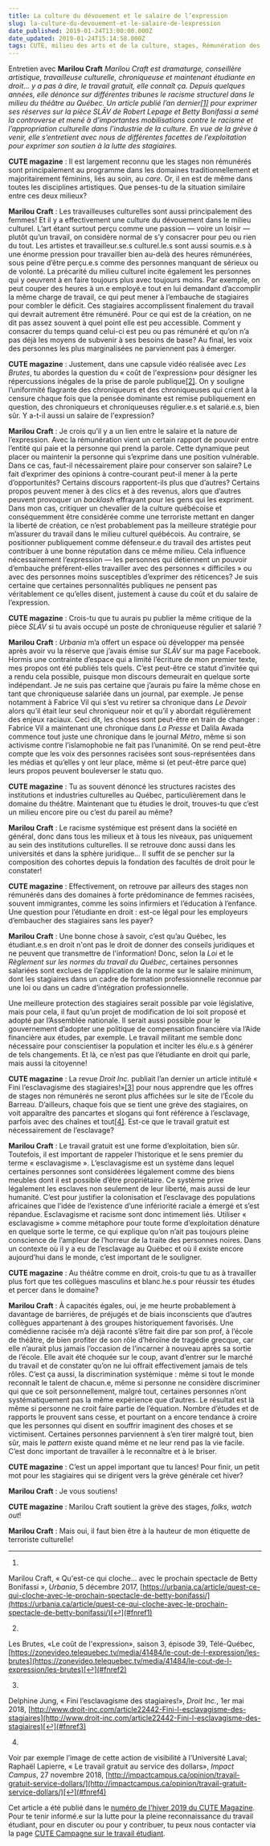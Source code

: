 ```yaml
---
title: La culture du dévouement et le salaire de l’expression
slug: la-culture-du-devouement-et-le-salaire-de-lexpression
date_published: 2019-01-24T13:00:00.000Z
date_updated: 2019-01-24T15:14:58.000Z
tags: CUTE, milieu des arts et de la culture, stages, Rémunération des stages
---
```


Entretien avec **Marilou Craft**
*Marilou Craft est dramaturge, conseillère artistique, travailleuse culturelle, chroniqueuse et maintenant étudiante en droit... y a pas à dire, le travail gratuit, elle connaît ça. Depuis quelques années, elle dénonce sur différentes tribunes le racisme structurel dans le milieu du théâtre au Québec. Un article publié l’an dernier[[1]](#fn1) pour exprimer ses réserves sur la pièce SLĀV de Robert Lepage et Betty Bonifassi a semé la controverse et mené à d’importantes mobilisations contre le racisme et l’appropriation culturelle dans l’industrie de la culture. En vue de la grève à venir, elle s’entretient avec nous de différentes facettes de l’exploitation pour exprimer son soutien à la lutte des stagiaires.*

**CUTE magazine** : Il est largement reconnu que les stages non rémunérés sont principalement au programme dans les domaines traditionnellement et majoritairement féminins, liés au soin, au *care*. Or, il en est de même dans toutes les disciplines artistiques. Que penses-tu de la situation similaire entre ces deux milieux?

**Marilou Craft** : Les travailleuses culturelles sont aussi principalement des femmes! Et il y a effectivement une culture du dévouement dans le milieu culturel. L’art étant surtout perçu comme une passion — voire un loisir — plutôt qu’un travail, on considère normal de s’y consacrer pour peu ou rien du tout. Les artistes et travailleur.se.s culturel.le.s sont aussi soumis.e.s à une énorme pression pour travailler bien au-delà des heures rémunérées, sous peine d’être perçu.e.s comme des personnes manquant de sérieux ou de volonté. La précarité du milieu culturel incite également les personnes qui y oeuvrent à en faire toujours plus avec toujours moins. Par exemple, on peut couper des heures à un.e employé.e tout en lui demandant d’accomplir la même charge de travail, ce qui peut mener à l’embauche de stagiaires pour combler le déficit. Ces stagiaires accomplissent finalement du travail qui devrait autrement être rémunéré. Pour ce qui est de la création, on ne dit pas assez souvent à quel point elle est peu accessible. Comment y consacrer du temps quand celui-ci est peu ou pas rémunéré et qu’on n’a pas déjà les moyens de subvenir à ses besoins de base? Au final, les voix des personnes les plus marginalisées ne parviennent pas à émerger.

**CUTE magazine** : Justement, dans une capsule vidéo réalisée avec *Les Brutes*, tu abordes la question du « coût de l'expression» pour désigner les répercussions inégales de la prise de parole publique[[2]](#fn2). On y souligne l’uniformité flagrante des chroniqueurs et des chroniqueuses qui crient à la censure chaque fois que la pensée dominante est remise publiquement en question, des chroniqueurs et chroniqueuses régulier.e.s et salarié.e.s, bien sûr. Y a-t-il aussi un salaire de l'expression?

**Marilou Craft** : Je crois qu’il y a un lien entre le salaire et la nature de l’expression. Avec la rémunération vient un certain rapport de pouvoir entre l’entité qui paie et la personne qui prend la parole. Cette dynamique peut placer ou maintenir la personne qui s’exprime dans une position vulnérable. Dans ce cas, faut-il nécessairement plaire pour conserver son salaire? Le fait d’exprimer des opinions à contre-courant peut-il mener à la perte d’opportunités? Certains discours rapportent-ils plus que d’autres? Certains propos peuvent mener à des clics et à des revenus, alors que d’autres peuvent provoquer un *backlash* effrayant pour les gens qui les expriment. Dans mon cas, critiquer un chevalier de la culture québécoise et conséquemment être considérée comme une terroriste mettant en danger la liberté de création, ce n’est probablement pas la meilleure stratégie pour m’assurer du travail dans le milieu culturel québécois. Au contraire, se positionner publiquement comme défenseur.e du travail des artistes peut contribuer à une bonne réputation dans ce même milieu. Cela influence nécessairement l’expression — les personnes qui détiennent un pouvoir d’embauche préfèrent-elles travailler avec des personnes « difficiles » ou avec des personnes moins susceptibles d’exprimer des réticences? Je suis certaine que certaines personnalités publiques ne pensent pas véritablement ce qu’elles disent, justement à cause du coût et du salaire de l’expression.

**CUTE magazine** : Crois-tu que tu aurais pu publier la même critique de la pièce *SLĀV* si tu avais occupé un poste de chroniqueuse régulier et salarié ?

**Marilou Craft** : *Urbania* m’a offert un espace où développer ma pensée après avoir vu la réserve que j’avais émise sur *SLĀV* sur ma page Facebook. Hormis une contrainte d’espace qui a limité l’écriture de mon premier texte, mes propos ont été publiés tels quels. C’est peut-être ce statut d’invitée qui a rendu cela possible, puisque mon discours demeurait en quelque sorte indépendant. Je ne suis pas certaine que j’aurais pu faire la même chose en tant que chroniqueuse salariée dans un journal, par exemple. Je pense notamment à Fabrice Vil qui s’est vu retirer sa chronique dans *Le Devoir* alors qu’il était leur seul chroniqueur noir et qu’il y abordait régulièrement des enjeux raciaux. Ceci dit, les choses sont peut-être en train de changer : Fabrice Vil a maintenant une chronique dans *La Presse* et Dalila Awada commence tout juste une chronique dans le journal *Métro*, même si son activisme contre l’islamophobie ne fait pas l’unanimité. On se rend peut-être compte que les voix des personnes racisées sont sous-représentées dans les médias et qu’elles y ont leur place, même si (et peut-être parce que) leurs propos peuvent bouleverser le statu quo.

**CUTE magazine** : Tu as souvent dénoncé les structures racistes des institutions et industries culturelles au Québec, particulièrement dans le domaine du théâtre. Maintenant que tu étudies le droit, trouves-tu que c’est un milieu encore pire ou c’est du pareil au même?

**Marilou Craft** : Le racisme systémique est présent dans la société en général, donc dans tous les milieux et à tous les niveaux, pas uniquement au sein des institutions culturelles. Il se retrouve donc aussi dans les universités et dans la sphère juridique… Il suffit de se pencher sur la composition des cohortes depuis la fondation des facultés de droit pour le constater!

**CUTE magazine** : Effectivement, on retrouve par ailleurs des stages non rémunérés dans des domaines à forte prédominance de femmes racisées, souvent immigrantes, comme les soins infirmiers et l’éducation à l’enfance. Une question pour l’étudiante en droit : est-ce légal pour les employeurs d’embaucher des stagiaires sans les payer?

**Marilou Craft** : Une bonne chose à savoir, c’est qu’au Québec, les étudiant.e.s en droit n'ont pas le droit de donner des conseils juridiques et ne peuvent que transmettre de l'information! Donc, selon la *Loi* et le *Règlement sur les normes du travail du Québec*, certaines personnes salariées sont exclues de l’application de la norme sur le salaire minimum, dont les stagiaires dans un cadre de formation professionnelle reconnue par une loi ou dans un cadre d’intégration professionnelle.

Une meilleure protection des stagiaires serait possible par voie législative, mais pour cela, il faut qu’un projet de modification de loi soit proposé et adopté par l’Assemblée nationale. Il serait aussi possible pour le gouvernement d’adopter une politique de compensation financière via l’Aide financière aux études, par exemple. Le travail militant me semble donc nécessaire pour conscientiser la population et inciter les élu.e.s à générer de tels changements. Et là, ce n’est pas que l’étudiante en droit qui parle, mais aussi la citoyenne!

**CUTE magazine** : La revue *Droit Inc.* publiait l’an dernier un article intitulé « Fini l’esclavagisme des stagiaires!»[[3]](#fn3) pour nous apprendre que les offres de stages non rémunérés ne seront plus affichées sur le site de l’École du Barreau. D’ailleurs, chaque fois que se tient une grève des stagiaires, on voit apparaître des pancartes et slogans qui font référence à l’esclavage, parfois avec des chaînes et tout[[4]](#fn4). Est-ce que le travail gratuit est nécessairement de l’esclavage?

**Marilou Craft** : Le travail gratuit est une forme d’exploitation, bien sûr. Toutefois, il est important de rappeler l’historique et le sens premier du terme « esclavagisme ». L’esclavagisme est un système dans lequel certaines personnes sont considérées légalement comme des biens meubles dont il est possible d’être propriétaire. Ce système prive légalement les esclaves non seulement de leur liberté, mais aussi de leur humanité. C’est pour justifier la colonisation et l’esclavage des populations africaines que l’idée de l’existence d’une infériorité raciale a émergé et s’est répandue. Esclavagisme et racisme sont donc intimement liés. Utiliser « esclavagisme » comme métaphore pour toute forme d’exploitation dénature en quelque sorte le terme, ce qui explique qu’on n’ait pas toujours pleine conscience de l’ampleur de l’horreur de la traite des personnes noires. Dans un contexte où il y a eu de l’esclavage au Québec et où il existe encore aujourd’hui dans le monde, c’est important de le souligner.

**CUTE magazine** : Au théâtre comme en droit, crois-tu que tu as à travailler plus fort que tes collègues masculins et blanc.he.s pour réussir tes études et percer dans le domaine?

**Marilou Craft** : À capacités égales, oui, je me heurte probablement à davantage de barrières, de préjugés et de biais inconscients que d’autres collègues appartenant à des groupes historiquement favorisés. Une comédienne racisée m’a déjà raconté s’être fait dire par son prof, à l’école de théâtre, de bien profiter de son rôle d’héroïne de tragédie grecque, car elle n’aurait plus jamais l’occasion de l’incarner à nouveau après sa sortie de l’école. Elle avait été choquée sur le coup, avant d’entrer sur le marché du travail et de constater qu’on ne lui offrait effectivement jamais de tels rôles. C’est ça aussi, la discrimination systémique : même si tout le monde reconnaît le talent de chacun.e, même si personne ne considère discriminer qui que ce soit personnellement, malgré tout, certaines personnes n’ont systématiquement pas la même expérience que d’autres. Le résultat est là même si personne ne croit faire partie de l’équation. Nombre d’études et de rapports le prouvent sans cesse, et pourtant on a encore tendance à croire que les personnes qui disent en souffrir imaginent des choses et se victimisent. Certaines personnes parviennent à s’en tirer malgré tout, bien sûr, mais le *pattern* existe quand même et ne leur rend pas la vie facile. C’est donc important de travailler à le reconnaître et à le briser.

**CUTE magazine** : C’est un appel important que tu lances! Pour finir, un petit mot pour les stagiaires qui se dirigent vers la grève générale cet hiver?

**Marilou Craft** : Je vous soutiens!

**CUTE magazine** : Marilou Craft soutient la grève des stages, *folks, watch out*!

**Marilou Craft** : Mais oui, il faut bien être à la hauteur de mon étiquette de terroriste culturelle!

---

1. 
Marilou Craft, « Qu'est-ce qui cloche... avec le prochain spectacle de Betty Bonifassi », *Urbania*, 5 décembre 2017, [https://urbania.ca/article/quest-ce-qui-cloche-avec-le-prochain-spectacle-de-betty-bonifassi/](https://urbania.ca/article/quest-ce-qui-cloche-avec-le-prochain-spectacle-de-betty-bonifassi/)[↩︎](#fnref1)

2. 
Les Brutes, «Le coût de l'expression», saison 3, épisode 39, Télé-Québec, [https://zonevideo.telequebec.tv/media/41484/le-cout-de-l-expression/les-brutes](https://zonevideo.telequebec.tv/media/41484/le-cout-de-l-expression/les-brutes)[↩︎](#fnref2)

3. 
Delphine Jung, « Fini l’esclavagisme des stagiaires!», *Droit Inc.*, 1er mai 2018, [http://www.droit-inc.com/article22442-Fini-l-esclavagisme-des-stagiaires](http://www.droit-inc.com/article22442-Fini-l-esclavagisme-des-stagiaires)[↩︎](#fnref3)

4. 
Voir par exemple l’image de cette action de visibilité à l’Université Laval; Raphaël Lapierre, « Le travail gratuit au service des dollars», *Impact Campus*, 27 novembre 2018, [http://impactcampus.ca/opinion/travail-gratuit-service-dollars/](http://impactcampus.ca/opinion/travail-gratuit-service-dollars/)[↩︎](#fnref4)

Cet article a été publié dans le [numéro de l'hiver 2019 du CUTE Magazine](https://issuu.com/cute-mv/docs/cutemag5f__1_). Pour te tenir informé.e sur la lutte pour la pleine reconnaissance du travail étudiant, pour en discuter ou pour y contribuer, tu peux nous contacter via la page [CUTE Campagne sur le travail étudiant](https://www.facebook.com/campagnetravailetudiant/).
